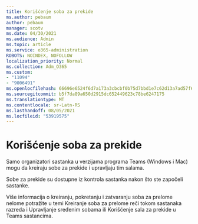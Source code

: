 ```yaml
---
title: Korišćenje soba za prekide
ms.author: pebaum
author: pebaum
manager: scotv
ms.date: 04/30/2021
ms.audience: Admin
ms.topic: article
ms.service: o365-administration
ROBOTS: NOINDEX, NOFOLLOW
localization_priority: Normal
ms.collection: Adm_O365
ms.custom:
- "11094"
- "9006491"
ms.openlocfilehash: 66696e6524f6d7a173a3cbcbf0b75d7bbd1e7c62d13a7ad57f6c142e81b81c47
ms.sourcegitcommit: b5f7da89a650d2915dc652449623c78be6247175
ms.translationtype: MT
ms.contentlocale: sr-Latn-RS
ms.lasthandoff: 08/05/2021
ms.locfileid: "53919575"
---
```

# <a name="use-breakout-rooms"></a>Korišćenje soba za prekide

Samo organizatori sastanka u verzijama programa Teams (Windows i Mac) mogu da kreiraju sobe za prekide i upravljaju tim salama. 

Sobe za prekide su dostupne iz kontrola sastanka nakon što ste započeli sastanke.

Više informacija o kreiranju, pokretanju i zatvaranju soba za prelome nelome potražite u temi Kreiranje soba za prelome reči tokom sastanaka razreda i Upravljanje sređenim sobama ili Korišćenje sala za prekide u Teams []() sastancima. [](https://support.microsoft.com/office/use-breakout-rooms-in-teams-meetings-7de1f48a-da07-466c-a5ab-4ebace28e461)